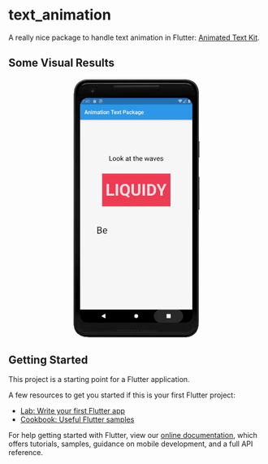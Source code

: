 # text_animation

A really nice package to handle text animation in Flutter: [Animated Text Kit](https://pub.dev/packages/animated_text_kit#usage).

## Some Visual Results

<p align = "center">
<img src="/images/image01.gif" width="250">
</p>

## Getting Started

This project is a starting point for a Flutter application.

A few resources to get you started if this is your first Flutter project:

- [Lab: Write your first Flutter app](https://flutter.dev/docs/get-started/codelab)
- [Cookbook: Useful Flutter samples](https://flutter.dev/docs/cookbook)

For help getting started with Flutter, view our
[online documentation](https://flutter.dev/docs), which offers tutorials,
samples, guidance on mobile development, and a full API reference.
